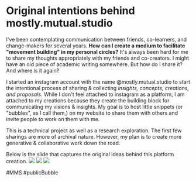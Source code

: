 # Original intentions behind mostly.mutual.studio
I've been contemplating communication between friends, co-learners, and change-makers for several years. **How can I create a medium to facilitate "movement building" in my personal circles?** It's always been hard for me to share my thoughts appropriately with my friends and co-creators. I might have an old piece of academic writing somewhere. But how do I share it? And where is it again? 

I started an instagram account with the name @mostly.mutual.studio to start the intentional process of sharing & collecting *insights, concepts, creations, and proposals*. While I don't feel attached to instagram as a platform, I am attached to my creations because they create the building block for communicating my visions & insights. My goal is to host little snippets (or "bubbles", as I call them,) on my website to share them with others and invite people to work on them with me. 

This is a technical project as well as a research exploration. The first few sharings are more of archival nature. However, my plan is to create more generative & collaborative work down the road. 

Below is the slide that captures the original ideas behind this platform creation.
![](media/MMSCommuniA-1.png)
![](media/MMSCommuniA-2.png)
![](media/MMSCommuniA-3.png)

#MMS #publicBubble
